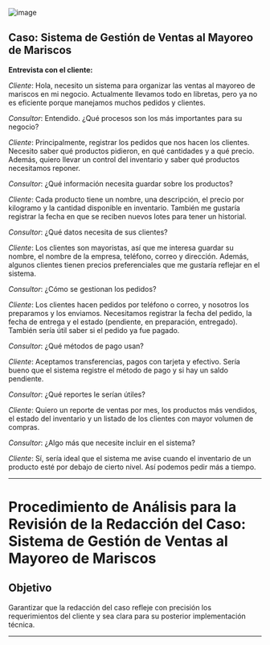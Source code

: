 
![image](https://github.com/user-attachments/assets/01f1ee6c-d6bd-454c-abf1-2c55b79899f5)


## **Caso: Sistema de Gestión de Ventas al Mayoreo de Mariscos**

**Entrevista con el cliente:**

*Cliente*: Hola, necesito un sistema para organizar las ventas al mayoreo de mariscos en mi negocio. Actualmente llevamos todo en libretas, pero ya no es eficiente porque manejamos muchos pedidos y clientes.

*Consultor*: Entendido. ¿Qué procesos son los más importantes para su negocio?

*Cliente*: Principalmente, registrar los pedidos que nos hacen los clientes. Necesito saber qué productos pidieron, en qué cantidades y a qué precio. Además, quiero llevar un control del inventario y saber qué productos necesitamos reponer.

*Consultor*: ¿Qué información necesita guardar sobre los productos?

*Cliente*: Cada producto tiene un nombre, una descripción, el precio por kilogramo y la cantidad disponible en inventario. También me gustaría registrar la fecha en que se reciben nuevos lotes para tener un historial.

*Consultor*: ¿Qué datos necesita de sus clientes?

*Cliente*: Los clientes son mayoristas, así que me interesa guardar su nombre, el nombre de la empresa, teléfono, correo y dirección. Además, algunos clientes tienen precios preferenciales que me gustaría reflejar en el sistema.

*Consultor*: ¿Cómo se gestionan los pedidos?

*Cliente*: Los clientes hacen pedidos por teléfono o correo, y nosotros los preparamos y los enviamos. Necesitamos registrar la fecha del pedido, la fecha de entrega y el estado (pendiente, en preparación, entregado). También sería útil saber si el pedido ya fue pagado.

*Consultor*: ¿Qué métodos de pago usan?

*Cliente*: Aceptamos transferencias, pagos con tarjeta y efectivo. Sería bueno que el sistema registre el método de pago y si hay un saldo pendiente.

*Consultor*: ¿Qué reportes le serían útiles?

*Cliente*: Quiero un reporte de ventas por mes, los productos más vendidos, el estado del inventario y un listado de los clientes con mayor volumen de compras.

*Consultor*: ¿Algo más que necesite incluir en el sistema?

*Cliente*: Sí, sería ideal que el sistema me avise cuando el inventario de un producto esté por debajo de cierto nivel. Así podemos pedir más a tiempo.

---
# **Procedimiento de Análisis para la Revisión de la Redacción del Caso: Sistema de Gestión de Ventas al Mayoreo de Mariscos**

## **Objetivo**
Garantizar que la redacción del caso refleje con precisión los requerimientos del cliente y sea clara para su posterior implementación técnica.

---
